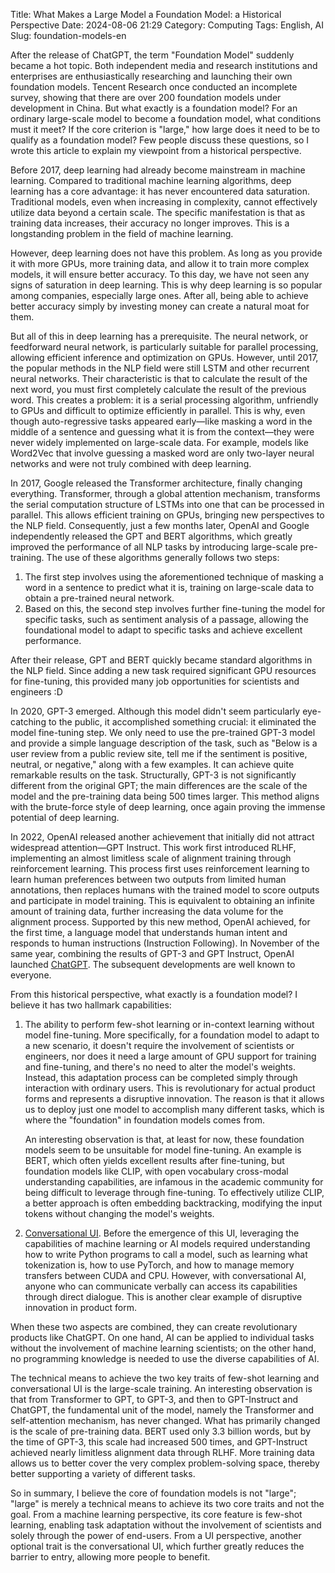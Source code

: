 Title: What Makes a Large Model a Foundation Model: a Historical Perspective
Date: 2024-08-06 21:29
Category: Computing
Tags: English, AI
Slug: foundation-models-en

After the release of ChatGPT, the term "Foundation Model" suddenly became a hot topic. Both independent media and research institutions and enterprises are enthusiastically researching and launching their own foundation models. Tencent Research once conducted an incomplete survey, showing that there are over 200 foundation models under development in China. But what exactly is a foundation model? For an ordinary large-scale model to become a foundation model, what conditions must it meet? If the core criterion is "large," how large does it need to be to qualify as a foundation model? Few people discuss these questions, so I wrote this article to explain my viewpoint from a historical perspective.

Before 2017, deep learning had already become mainstream in machine learning. Compared to traditional machine learning algorithms, deep learning has a core advantage: it has never encountered data saturation. Traditional models, even when increasing in complexity, cannot effectively utilize data beyond a certain scale. The specific manifestation is that as training data increases, their accuracy no longer improves. This is a longstanding problem in the field of machine learning.

However, deep learning does not have this problem. As long as you provide it with more GPUs, more training data, and allow it to train more complex models, it will ensure better accuracy. To this day, we have not seen any signs of saturation in deep learning. This is why deep learning is so popular among companies, especially large ones. After all, being able to achieve better accuracy simply by investing money can create a natural moat for them.

But all of this in deep learning has a prerequisite. The neural network, or feedforward neural network, is particularly suitable for parallel processing, allowing efficient inference and optimization on GPUs. However, until 2017, the popular methods in the NLP field were still LSTM and other recurrent neural networks. Their characteristic is that to calculate the result of the next word, you must first completely calculate the result of the previous word. This creates a problem: it is a serial processing algorithm, unfriendly to GPUs and difficult to optimize efficiently in parallel. This is why, even though auto-regressive tasks appeared early—like masking a word in the middle of a sentence and guessing what it is from the context—they were never widely implemented on large-scale data. For example, models like Word2Vec that involve guessing a masked word are only two-layer neural networks and were not truly combined with deep learning.

In 2017, Google released the Transformer architecture, finally changing everything. Transformer, through a global attention mechanism, transforms the serial computation structure of LSTMs into one that can be processed in parallel. This allows efficient training on GPUs, bringing new perspectives to the NLP field. Consequently, just a few months later, OpenAI and Google independently released the GPT and BERT algorithms, which greatly improved the performance of all NLP tasks by introducing large-scale pre-training. The use of these algorithms generally follows two steps:

1. The first step involves using the aforementioned technique of masking a word in a sentence to predict what it is, training on large-scale data to obtain a pre-trained neural network.
2. Based on this, the second step involves further fine-tuning the model for specific tasks, such as sentiment analysis of a passage, allowing the foundational model to adapt to specific tasks and achieve excellent performance.

After their release, GPT and BERT quickly became standard algorithms in the NLP field. Since adding a new task required significant GPU resources for fine-tuning, this provided many job opportunities for scientists and engineers :D

In 2020, GPT-3 emerged. Although this model didn't seem particularly eye-catching to the public, it accomplished something crucial: it eliminated the model fine-tuning step. We only need to use the pre-trained GPT-3 model and provide a simple language description of the task, such as "Below is a user review from a public review site, tell me if the sentiment is positive, neutral, or negative," along with a few examples. It can achieve quite remarkable results on the task. Structurally, GPT-3 is not significantly different from the original GPT; the main differences are the scale of the model and the pre-training data being 500 times larger. This method aligns with the brute-force style of deep learning, once again proving the immense potential of deep learning.

In 2022, OpenAI released another achievement that initially did not attract widespread attention—GPT Instruct. This work first introduced RLHF, implementing an almost limitless scale of alignment training through reinforcement learning. This process first uses reinforcement learning to learn human preferences between two outputs from limited human annotations, then replaces humans with the trained model to score outputs and participate in model training. This is equivalent to obtaining an infinite amount of training data, further increasing the data volume for the alignment process. Supported by this new method, OpenAI achieved, for the first time, a language model that understands human intent and responds to human instructions (Instruction Following). In November of the same year, combining the results of GPT-3 and GPT Instruct, OpenAI launched [ChatGPT](https://yage.ai/GPT-scared-me-en.html). The subsequent developments are well known to everyone.

From this historical perspective, what exactly is a foundation model? I believe it has two hallmark capabilities:

1. The ability to perform few-shot learning or in-context learning without model fine-tuning. More specifically, for a foundation model to adapt to a new scenario, it doesn't require the involvement of scientists or engineers, nor does it need a large amount of GPU support for training and fine-tuning, and there's no need to alter the model's weights. Instead, this adaptation process can be completed simply through interaction with ordinary users. This is revolutionary for actual product forms and represents a disruptive innovation. The reason is that it allows us to deploy just one model to accomplish many different tasks, which is where the "foundation" in foundation models comes from.

    An interesting observation is that, at least for now, these foundation models seem to be unsuitable for model fine-tuning. An example is BERT, which often yields excellent results after fine-tuning, but foundation models like CLIP, with open vocabulary cross-modal understanding capabilities, are infamous in the academic community for being difficult to leverage through fine-tuning. To effectively utilize CLIP, a better approach is often embedding backtracking, modifying the input tokens without changing the model's weights.

2. [Conversational UI](https://yage.ai/poe-en.html). Before the emergence of this UI, leveraging the capabilities of machine learning or AI models required understanding how to write Python programs to call a model, such as learning what tokenization is, how to use PyTorch, and how to manage memory transfers between CUDA and CPU. However, with conversational AI, anyone who can communicate verbally can access its capabilities through direct dialogue. This is another clear example of disruptive innovation in product form.

When these two aspects are combined, they can create revolutionary products like ChatGPT. On one hand, AI can be applied to individual tasks without the involvement of machine learning scientists; on the other hand, no programming knowledge is needed to use the diverse capabilities of AI.

The technical means to achieve the two key traits of few-shot learning and conversational UI is the large-scale training. An interesting observation is that from Transformer to GPT, to GPT-3, and then to GPT-Instruct and ChatGPT, the fundamental unit of the model, namely the Transformer and self-attention mechanism, has never changed. What has primarily changed is the scale of pre-training data. BERT used only 3.3 billion words, but by the time of GPT-3, this scale had increased 500 times, and GPT-Instruct achieved nearly limitless alignment data through RLHF. More training data allows us to better cover the very complex problem-solving space, thereby better supporting a variety of different tasks.

So in summary, I believe the core of foundation models is not "large"; "large" is merely a technical means to achieve its two core traits and not the goal. From a machine learning perspective, its core feature is few-shot learning, enabling task adaptation without the involvement of scientists and solely through the power of end-users. From a UI perspective, another optional trait is the conversational UI, which further greatly reduces the barrier to entry, allowing more people to benefit.